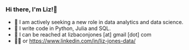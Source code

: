 ### Hi there, I'm Liz!👋
-  🏹 I am actively seeking a new role in data analytics and data science.
- :cowboy_hat_face: I write code in Python, Julia and SQL.
- :metal: I can be reached at lizbaconjones [at] gmail [dot] com
- :supervillain_woman: or https://www.linkedin.com/in/liz-jones-data/

